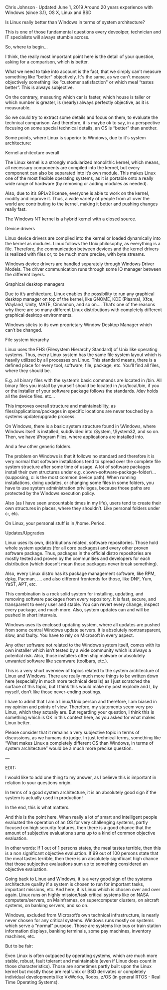 Chris Johnson
·
Updated June 1, 2019
Around 20 years experience with Windows (since 3.1), OS X, Linux and BSD

Is Linux really better than Windows in terms of system architecture?

This is one of those fundamental questions every deveolper, technician and IT specialists will always stumble across.

So, where to begin…

I think, the really most important point here is the detail of your question, asking for a comparison, which is better.

What we need to take into account is the fact, that we simply can't measure something like “better” objectively. It's the same, as we can't measure objectively something like “customer satisfaction" or which meal “tastes better”. This is always subjective.

On the contrary, measuring which car is faster, which house is taller or which number is greater, is (nearly) always perfectly objective, as it is measurable.

So we could try to extract some details and focus on them, to evaluate the technical comparison. And therefore, it is maybe ok to say, in a perspective focusing on some special technical details, an OS is “better" than another.

Some points, where Linux is superior to Windows, due to it's system architecture:

Kernel architecture overall

The Linux kernel is a strongly modularized monolithic kernel, which means, all necessary components are compiled into the kernel, but every component can also be separated into it’s own module. This makes Linux one of the most flexible operating systems, as it is portable onto a really wide range of hardware (by removing or adding modules as needed).

Also, due to it’s GPLv2 license, everyone is able to work on the kernel, modify and improve it. Thus, a wide variety of people from all over the world are contributing to the kernel, making it better and pushing changes really fast.

The Windows NT kernel is a hybrid kernel with a closed source.

Device drivers

Linux device drivers are compiled into the kernel or loaded dynamically into the kernel as modules. Linux follows the Unix philosophy, as everything is a file. Therefore, the communication between devices and the kernel drivers is realized with files or, to be much more precise, with byte streams.

Windows device drivers are handled separately through Windows Driver Models. The driver communication runs through some IO manager between the different layers.

Graphical desktop managers

Due to it’s architecture, Linux enables the possibility to run any graphical desktop manager on top of the kernel, like GNOME, KDE (Plasma), Xfce, Wayland, Unity, MATE, Cinnamon, and so on…. That’s one of the reasons why there are so many different Linux distributions with completely different graphical desktop environments.

Windows sticks to its own proprietary Window Desktop Manager which can’t be changed.

File system hierarchy

Linux uses the FHS (Filesystem Hierarchy Standard) of Unix like operating systems. Thus, every Linux system has the same file system layout which is heavily utilized by all processes on Linux. This standard means, there is a defined place for every tool, software, file, package, etc. You’ll find all files, where they should be.

E.g. all binary files with the system’s basic commands are located in /bin. All binary files you install by yourself should be located in /usr/local/bin, if you or the installer of your software package follows the standards. /dev holds all the device files. etc…

This improves overall structure and maintainability, as files/applications/packages in specific locations are never touched by a systems update/upgrade process.

On Windows, there is a basic system structure found in \Windows, where Windows itself is installed, subdivided into \System, \System32, and so on. Then, we have \Program Files, where applications are installed into.

And a few other generic folders.

The problem on Windows is that it follows no standard and therefore it is very normal that software installations tend to spread over the complete file system structure after some time of usage. A lot of software packages install their own structures under e.g. c:\own-software-package-folder\… (supposing, c: is the most common device path). When running installations, doing updates, or changing some files in some folders, you have to use system administration privileges, because those paths are protected by the Windows execution policy.

Also (as I have seen uncountable times in my life), users tend to create their own structures in places, where they shouldn’t. Like personal folders under c:\, etc.

On Linux, your personal stuff is in /home. Period.

Updates/Upgrades

Linux uses its own, distributions related, software repositories. Those hold whole system updates (for all core packages) and every other proven software package. Thus, packages in the official distro repositories are mostly tested and proven by the communities and developers for each distribution (which doesn’t mean those packages never break something).

Also, every Linux distro has its package management software, like RPM, dpkg, Pacman, …. and also different frontends for those, like DNF, Yum, YaST, APT, etc.

This combination is a rock solid system for installing, updating, and removing software packages from every repository. It is fast, secure, and transparent to every user and stable. You can revert every change, inspect every package, and much more. Also, system updates can and will be pushed in short intervals.

Windows uses its enclosed updating system, where all updates are pushed from some central Windows update servers. It is absolutely nontransparent, slow, and faulty. You have to rely on Microsoft in every aspect.

Any other software not related to the Windows system itself, comes with its own installer which isn’t tested by a wide community which is always a potential risk. Also, those installers often ship malware or absolutely unwanted software like scamware (toolbars, etc.).

This is a very short overview of topics related to the system architecture of Linux and Windows. There are really much more things to be written down here (especially in much more technical details) as I just scratched the surface of this topic, but I think this would make my post explode and I, by myself, don’t like those never-ending postings.

I have to admit that I am a Linux/Unix person and therefore, I am biased in my opinion and points of view. Therefore, my statements seem very pro Linux, which they actually are. But regarding your question, I think this is something which is OK in this context here, as you asked for what makes Linux better.

Please consider that it remains a very subjective topic in terms of discussions, as we humans do judge. In just technical terms, something like “What makes Linux a completely different OS than Windows, in terms of system architecture” would be a much more precise question.

—

EDIT:

I would like to add one thing to my answer, as I believe this is important in relation to your questions origin.

In terms of a good system architecture, it is an absolutely good sign if the system is actually used in production!

In the end, this is what matters.

And this is the point here. When really a lot of smart and intelligent people evaluated the operation of an OS for very challenging systems, partly focused on high security features, then there is a good chance that the amount of subjective evaluations sums up to a kind of common objective evaluation.

In other words: If 1 out of 1 persons states, the meal tastes terrible, then this is a non significant objective evaluation. If 99 out of 100 persons state that the meal tastes terrible, then there is an absolutely significant high chance that those subjective evaluations sum up to something considered an objective evaluation.

Going back to Linux and Windows, it is a very good sign of the systems architecture quality if a system is chosen to run for important tasks, important missions, etc. And here, it is Linux which is chosen over and over again. Linux runs on highly mission/task critical systems like on NASA computers/servers, on Mainframes, on supercomputer clusters, on aircraft systems, on banking servers, and so on.

Windows, excluded from Microsoft’s own technical infrastructure, is nearly never chosen for any critical systems. Windows runs mostly on systems which serve a “normal” purpose. Those are systems like bus or train station information displays, banking terminals, some pay machines, inventory machines, etc.

But to be fair:

Even Linux is often outpaced by operating systems, which are much more stable, robust, fault tolerant and maintainable (even if Linux does count in those characteristics). Those are sometimes partly built upon the Linux kernel but mostly those are real Unix or BSD derivates or completely individual developments like VxWorks, Rodos, z/OS (in general RTOS - Real Time Operating Systems).

